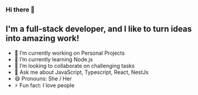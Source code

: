 ### Hi there 👋

## I'm a full-stack developer, and I like to turn ideas into amazing work!

- 🔭 I’m currently working on Personal Projects
- 🌱 I’m currently learning Node.js
- 👯 I’m looking to collaborate on challenging tasks
- 💬 Ask me about JavaScript, Typescript, React, NestJs
- 😄 Pronouns: She / Her
- ⚡ Fun fact: I love people
  
